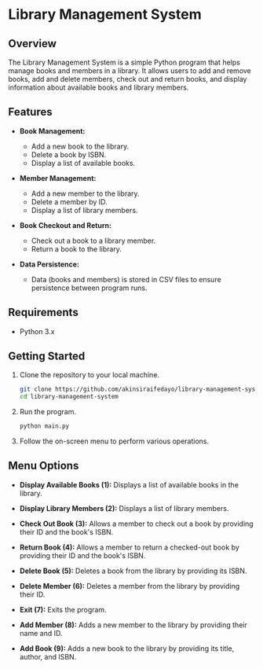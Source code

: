 
# Library Management System

## Overview
The Library Management System is a simple Python program that helps manage books and members in a library. It allows users to add and remove books, add and delete members, check out and return books, and display information about available books and library members.

## Features
- **Book Management:**
  - Add a new book to the library.
  - Delete a book by ISBN.
  - Display a list of available books.

- **Member Management:**
  - Add a new member to the library.
  - Delete a member by ID.
  - Display a list of library members.

- **Book Checkout and Return:**
  - Check out a book to a library member.
  - Return a book to the library.

- **Data Persistence:**
  - Data (books and members) is stored in CSV files to ensure persistence between program runs.

## Requirements
- Python 3.x

## Getting Started
1. Clone the repository to your local machine.
   ```bash
   git clone https://github.com/akinsiraifedayo/library-management-system.git
   cd library-management-system
   ```

2. Run the program.
   ```bash
   python main.py
   ```

3. Follow the on-screen menu to perform various operations.

## Menu Options
- **Display Available Books (1):**
  Displays a list of available books in the library.

- **Display Library Members (2):**
  Displays a list of library members.

- **Check Out Book (3):**
  Allows a member to check out a book by providing their ID and the book's ISBN.

- **Return Book (4):**
  Allows a member to return a checked-out book by providing their ID and the book's ISBN.

- **Delete Book (5):**
  Deletes a book from the library by providing its ISBN.

- **Delete Member (6):**
  Deletes a member from the library by providing their ID.

- **Exit (7):**
  Exits the program.

- **Add Member (8):**
  Adds a new member to the library by providing their name and ID.

- **Add Book (9):**
  Adds a new book to the library by providing its title, author, and ISBN.

```